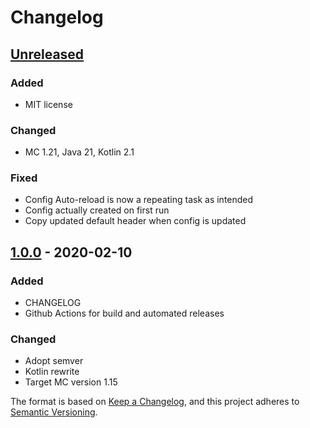 # Changelog

## [Unreleased]
### Added
- MIT license

### Changed
- MC 1.21, Java 21, Kotlin 2.1

### Fixed
- Config Auto-reload is now a repeating task as intended
- Config actually created on first run
- Copy updated default header when config is updated

## [1.0.0] - 2020-02-10
### Added
- CHANGELOG
- Github Actions for build and automated releases

### Changed
- Adopt semver
- Kotlin rewrite
- Target MC version 1.15

The format is based on [Keep a Changelog](https://keepachangelog.com/en/1.0.0/),
and this project adheres to [Semantic Versioning](https://semver.org/spec/v2.0.0.html).

[Unreleased]: https://github.com/SimpleMC/SimpleAnnounce/compare/release-1.0.0...HEAD
[1.0.0]: https://github.com/SimpleMC/SimpleAnnounce/releases/tag/release-1.0.0
